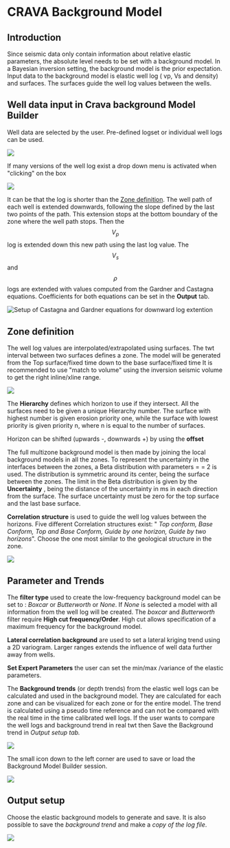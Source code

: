 # CRAVA Background Model

## Introduction

Since seismic data only contain information about relative elastic parameters, the absolute level needs to be set with a background model. In a Bayesian inversion setting, the background model is the prior expectation. Input data to the background model is elastic well log \( vp, Vs and density\)  and surfaces. The surfaces guide the well log values between the wells.

##    Well data input in Crava background Model Builder

Well data are selected by the user. Pre-defined logset or individual well logs can be used. 

![](../../../.gitbook/assets/image%20%2812%29.png)

If many versions of the well log exist a drop down menu is activated  when "clicking" on the box

![](../../../.gitbook/assets/image%20%2820%29.png)

It can be that the log is shorter than the [Zone definition](crava-inversion.md#zone-definition). The well path of each well is extended downwards, following the slope defined by the last two points of the path. This extension stops at the bottom boundary of the zone where the well path stops. Then the $$V_p$$log is extended down this new path using the last log value. The $$V_s$$ and $$\rho$$logs are extended with values computed from the Gardner and Castagna equations. Coefficients for both equations can be set in the **Output** tab. 

![Setup of Castagna and Gardner equations for downward log extention](../../../.gitbook/assets/01_crava_output.JPG)

## Zone definition

The  well log values are interpolated/extrapolated using surfaces. The twt interval between two surfaces defines a zone. The model will be generated from the Top surface/fixed time down to the base surface/fixed time It is recommended to use "match to volume"  using the inversion seismic volume to get the right inline/xline range.

![](../../../.gitbook/assets/image%20%2819%29.png)

The **Hierarchy** defines which horizon to use if they intersect.  All the surfaces need to be given a unique Hierarchy number. The surface with highest number is given erosion priority one, while the surface with lowest priority is given priority n, where n is equal to the number of surfaces.

Horizon can be shifted  \(upwards -, downwards +\) by using the **offset**

The full multizone background model is then made by joining the local background models in all the zones. To represent the uncertainty in the interfaces between the zones, a Beta distribution with parameters = = 2 is used. The distribution is symmetric around its center, being the surface between the zones. The limit in the Beta distribution is given by the **Uncertainty** , being the distance of the uncertainty in ms in each direction from the surface. The surface uncertainty must be zero for the top surface and the last base surface.

**Correlation structure** is used to guide the well log values between the horizons. Five different Correlation structures exist: " _Top conform, Base Conform, Top and Base Conform, Guide by one horizon, Guide by two horizons_".  Choose the one most similar to the geological structure in the zone.

![](../../../.gitbook/assets/image%20%2847%29.png)

## Parameter and Trends

The **filter type** used to create the low-frequency background model can be set to :  _Boxcar_ or _Butterworth_ or _None_. If _None_ is selected a model with all information from the well log will be created. The _boxcar_ and _Butterworth_ filter require  **High cut frequency/Order**. High cut allows specification of a maximum frequency for the background model.

**Lateral correlation background** are used to set a lateral kriging trend using a 2D variogram. Larger ranges extends the influence of well data further away from wells. 

**Set Expert Parameters** the user can set the min/max /variance of the elastic parameters.

The **Background trends** \(or depth trends\) from the elastic well logs  can be calculated and used in the background model. They are calculated for each zone and can be visualized for each zone or for the entire model. The trend is calculated using a pseudo time reference and can not be compared with the real time in the time calibrated well logs. If the user wants to compare the well logs and background trend in real twt then Save the Background trend in _Output setup tab._

![](../../../.gitbook/assets/image%20%2817%29.png)

The small icon down to the left corner are used to save or load the Background Model Builder session.

![](../../../.gitbook/assets/image%20%2816%29.png)

## Output setup

Choose the elastic background models to generate and save. It is also possible to save the _background trend_ and make a _copy of the log file_.

![](../../../.gitbook/assets/image%20%2855%29.png)

